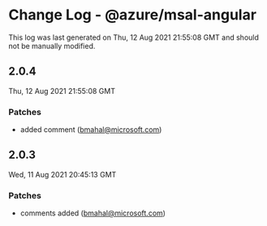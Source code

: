 # Change Log - @azure/msal-angular

This log was last generated on Thu, 12 Aug 2021 21:55:08 GMT and should not be manually modified.

<!-- Start content -->

## 2.0.4

Thu, 12 Aug 2021 21:55:08 GMT

### Patches

- added  comment (bmahal@microsoft.com)

## 2.0.3

Wed, 11 Aug 2021 20:45:13 GMT

### Patches

- comments added (bmahal@microsoft.com)
